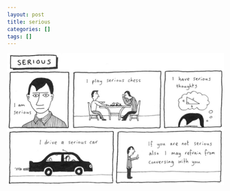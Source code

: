 ```yaml
---
layout: post
title: serious
categories: []
tags: []
---
```


[![alt](/assets/img/blog/2004/serious-1200w.jpg)](/assets/img/blog/2004/serious-1200w.jpg)
